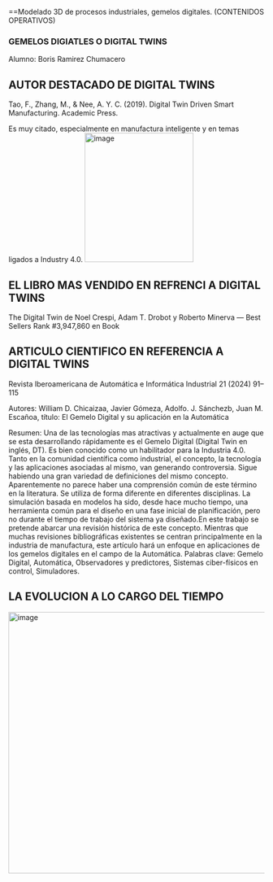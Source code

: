 
==Modelado 3D de procesos industriales, gemelos
digitales. (CONTENIDOS OPERATIVOS)
### GEMELOS DIGIATLES O DIGITAL TWINS ###

Alumno: Boris Ramirez Chumacero

## AUTOR DESTACADO DE DIGITAL TWINS ##

Tao, F., Zhang, M., & Nee, A. Y. C. (2019). Digital Twin Driven Smart Manufacturing. Academic Press.

Es muy citado, especialmente en manufactura inteligente y en temas ligados a Industry 4.0. 
<img width="214" height="254" alt="image" src="https://github.com/user-attachments/assets/daf656e7-1526-468f-80f6-422b328b5072" />



## EL LIBRO MAS VENDIDO EN REFRENCI A DIGITAL TWINS ##

The Digital Twin de Noel Crespi, Adam T. Drobot y Roberto Minerva — Best Sellers Rank #3,947,860 en Book

## ARTICULO CIENTIFICO EN REFERENCIA A DIGITAL TWINS ##

Revista Iberoamericana de Automática e Informática Industrial 21 (2024) 91–115

Autores:  William D. Chicaizaa, Javier Gómeza, Adolfo. J. Sánchezb, Juan M. Escañoa,
título: El Gemelo Digital y su aplicación en la Automática

Resumen: Una de las tecnologías mas atractivas y actualmente en auge que se esta desarrollando rápidamente es el Gemelo Digital (Digital Twin en inglés, DT). Es bien conocido como un habilitador para la Industria 4.0. Tanto en la comunidad científica como industrial, el concepto, la tecnología y las aplicaciones asociadas al mismo, van generando controversia. Sigue habiendo una gran variedad de definiciones del mismo concepto. Aparentemente no parece haber una comprensión común de este término en la literatura. Se utiliza de forma diferente en diferentes disciplinas. La simulación basada en modelos ha sido, desde hace mucho tiempo, una herramienta común para el diseño en una fase inicial de planificación, pero no durante el tiempo de trabajo del sistema ya diseñado.En este trabajo se pretende abarcar una revisión histórica de este concepto. Mientras que muchas revisiones bibliográficas existentes se centran principalmente en la industria de manufactura, este artículo hará un enfoque en aplicaciones de los gemelos digitales en el campo de la Automática.
Palabras clave: Gemelo Digital, Automática, Observadores y predictores, Sistemas ciber-físicos en control, Simuladores.

## LA EVOLUCION A LO CARGO DEL TIEMPO ##

<img width="927" height="514" alt="image" src="https://github.com/user-attachments/assets/477cd03a-9faa-4006-b137-43f7e3a88a22" />





